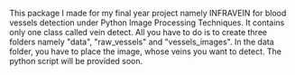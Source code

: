 This package I made for my final year project namely INFRAVEIN for blood vessels detection under Python Image Processing Techniques. It contains only one class called vein detect. All you have to do is to create three folders namely "data", "raw_vessels" and "vessels_images". In the data folder, you have to place the image, whose veins you want to detect. The python script will be provided soon.